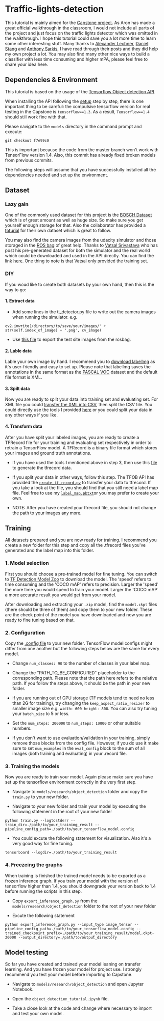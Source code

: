 # Traffic-lights-detection
This tutorial is mainly aimed for the [Capstone project](https://github.com/udacity/CarND-Capstone). As Aron has made a great official walkthrough in the classroom, I would not include all parts of the project and just focus on the traffic lights detector which was omitted in the walkthrough. I hope this tutorial could save you a lot more time to learn some other interesting stuff. Many thanks to [Alexander Lechner](https://github.com/alex-lechner/Traffic-Light-Classification), [Daniel Stang](https://medium.com/@WuStangDan/step-by-step-tensorflow-object-detection-api-tutorial-part-4-training-the-model-68a9e5d5a333) and [Anthony Sarkis](https://medium.com/@anthony_sarkis/self-driving-cars-implementing-real-time-traffic-light-detection-and-classification-in-2017-7d9ae8df1c58), I have read through their posts and they did help my own project a lot. You may also find many other nice ways to build a classifier with less time consuming and higher mPA, please feel free to share your idea here.

## Dependencies & Environment

This tutorial is based on the usage of the [Tensorflow Object detection API](https://github.com/tensorflow/models/tree/master/research/object_detection).

When installing the API following the [setup](https://github.com/tensorflow/models/blob/master/research/object_detection/g3doc/installation.md) step by step, there is one important thing to be careful: the compulsive tensorflow version for real testing in the Capstone is `tensorflow==1.3`. As a result, `Tensorflow==1.4` should still work fine with that.

Please navigate to the `models` directory in the command prompt and execute:
```
git checkout f7e99c0
```
This is important because the code from the master branch won't work with TensorFlow version 1.4. Also, this commit has already fixed broken models from previous commits.

The following steps will assume that you have successfully installed all the dependencies needed and set up the environment.

## Dataset

### Lazy gain

One of the commonly used dataset for this project is the [BOSCH Dataset](https://hci.iwr.uni-heidelberg.de/node/6132) which is of great amount as well as huge size. So make sure you get yourself enough storage for that. Also the collaborator has provided a  [toturial](https://github.com/bosch-ros-pkg/bstld/tree/master/tf_object_detection) for their own dataset which is great to follow.

You may also find the camera images from the udacity simulator and those storaged in the [ROS bag]() of great help. Thanks to [Vatsal Srivastava](https://github.com/coldKnight/TrafficLight_Detection-TensorFlowAPI#get-the-dataset) who has post his pre-generated dataset for both the simulator and the real world which could be downloaded and used in the API directly. You can find the link [here](https://drive.google.com/file/d/0B-Eiyn-CUQtxdUZWMkFfQzdObUE/view?usp=sharing). One thing to note is that Vatsal only provided the training set.

### DIY
If you woud like to create both datasets by your own hand, then this is the way to go:

#### 1. Extract data
 * Add some lines in the tl_detector.py file to write out the camera images when running the simulator. e.g.
 ```
 cv2.imwrite(/directory/to/save/your/images/' + str(self.index_of_image) + '.png', cv_image)
 ```
 * Use [this file](https://gist.github.com/wngreene/835cda68ddd9c5416defce876a4d7dd9) to export the test site images from the rosbag.

#### 2. Lable data

 Lable your own image by hand. I recommend you to [download labellmg](https://github.com/tzutalin/labelImg) as it's user-friendly and easy to set up. Please note that labellmg saves the annotations in the same format as the [PASCAL VOC](http://host.robots.ox.ac.uk/pascal/VOC/) dataset and the default file format is XML.

#### 3. Spilt data

 Now you are ready to split your data into training set and evaluating set. For XML file you could [transfer the XML into CSV](https://github.com/GenuineYZR/Traffic-lights-detection/blob/master/utils/xml_to_csv.py), then split the CSV file. You could directly use the tools I provided [here](https://github.com/GenuineYZR/Traffic-lights-detection/blob/master/utils/csv_dataset_split.py) or you could split your data in any other ways if you like.

#### 4. Transform data
After you have split your labeled images, you are ready to create a TFRecord file for your training and evaluating set respectively in order to retrain a TensorFlow model. A TFRecord is a binary file format which stores your images and ground truth annotations.

 * If you have used the tools I mentioned above in step 3, then use this [file](https://github.com/GenuineYZR/Traffic-lights-detection/blob/master/utils/generate_tfrecord.py) to generate the tfrecord data.

 * If you split your data in other ways, follow this step. The TFOB API has provided the [`create_tf_record.py`](https://github.com/GenuineYZR/Traffic-lights-detection/blob/master/create_pascal_tf_record.py) to transfer your data to tfrecord. If you take a look at the file, you should find that you still need a label map file. Feel free to use my [`label_map.pbtxt`](https://github.com/GenuineYZR/Traffic-lights-detection/blob/master/data/label_map.pbtxt)or you may prefer to create your own.

 * NOTE: After you have created your tfrecord file, you should not change the path to your images any more.

## Training

All datasets prepared and you are now ready for training. I recommend you create a new folder for this step and copy all the .tfrecord files you've generated and the label map into this folder.

### 1. Model selection
First you should choose a pre-trained model for fine tuning. You can switch to [TF Detection Model Zoo]() to download the model. The 'speed' refers to time consuming and the 'COCO mAP' refers to precision. Larger the 'speed' the more time you would spend to train your model. Larger the 'COCO mAP' a more accurate result you would get from your model.

After downloading and extracting your `.zip` model, find the `model.ckpt` files (there should be three of them) and copy them to your new folder. These are the check point of the model you have downloaded and now you are ready to fine tuning based on that.

### 2. Configuration
Copy the [.config file](https://github.com/tensorflow/models/tree/master/research/object_detection/samples/configs) to your new folder. TensorFlow model configs might differ from one another but the following steps below are the same for every model.

* Change `num_classes: 90` to the number of classes in your label map.

* Change the "PATH_TO_BE_CONFIGURED" placeholder to the corresponding path. Please note that the path here refers to the relative path. If you follow the steps above, it should be the path in your new folder.

* If you are running out of GPU storage (TF models tend to need no less than 2G for training), try changing the `keep_aspect_ratio_resizer` to smaller image size e.g. `width: 600 height: 800`. You can also try tuning your `batch_size` to 5 or less.

* Set the `num_steps: 200000` to `num_steps: 10000` or other suitable numbers.

* If you don't want to use evaluation/validation in your training, simply remove those blocks from the config file. However, if you do use it make sure to set `num_examples` in the `eval_config` block to the sum of all images (both training and evaluating) in your .record file.

### 3. Training the models
Now you are ready to train your model. Again please make sure you have set up the tensorflow environment correctly in the very first step.

* Navigate to `models/research/object_detection` folder and copy the `train.py` to your new folder.

* Navigate to your new folder and train your model by executing the following statement in the root of your new folder
```
python train.py --logtostderr --train_dir=./path/to/your_training_result --pipeline_config_path=./path/to/your_tensorflow_model.config
```
* You could excute the following statement for visualization. Also it's a very good way for fine tuning.
```
tensorboard --logdir=./path/to/your_training_result
```

### 4. Freezeing the graphs
When training is finished the trained model needs to be exported as a frozen inference graph. If you train your model with the version of tensorflow higher than 1.4, you should downgrade your version back to 1.4 before running the scripts in this step.
* Copy `export_inference_graph.py` from the `models/research/object_detection` folder to the root of your new folder

* Excute the following statement
```
python export_inference_graph.py --input_type image_tensor --pipeline_config_path=./path/to/your_tensorflow_model.config --trained_checkpoint_prefix=./path/to/your_training_result/model.ckpt-20000 --output_directory=./path/to/output_directory
```

## Model testing
So far you have created and trained your model leaning on transfer learning. And you have frozen your model for project use. I strongly recommend you test your model before importing to Capstone.
* Navigate to `models/research/object_detection` and open Jupyter Notebook.

* Open the `object_detection_tutorial.ipynb` file.

* Take a close look at the code and change where necessary to import and test your own model.
